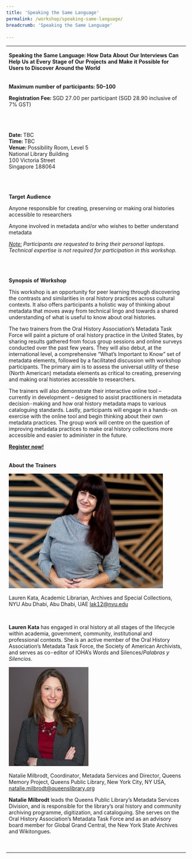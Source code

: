 ```yaml
---
title: 'Speaking the Same Language'
permalink: /workshop/speaking-same-language/
breadcrumb: 'Speaking the Same Language'

---
```


<table>
<tbody>
<tr>
<td width="471">
<p><strong>Speaking the Same Language: How Data About Our Interviews Can Help Us at Every Stage of Our Projects and Make it Possible for Users to Discover Around the World</strong></p>
</td>
</tr>
<tr>
<td width="471">
<p><strong>Maximum number of participants: 50&ndash;100 </strong></p>
<p><strong>Registration Fee: </strong>SGD 27.00 per participant (SGD 28.90 inclusive of 7% GST)</p>
<p>&nbsp;</p>
</td>
</tr>
<tr>
<td width="471">
<p><strong>Date: </strong>TBC
<br><strong>Time: </strong>TBC
<br><strong>Venue:</strong> Possibility Room, Level 5
<br>National Library Building
<br>100 Victoria Street
<br>Singapore 188064</p>
<p><strong>&nbsp;</strong></p>
</td>
</tr>
<tr>
<td width="471">
<p><strong>Target Audience</strong></p>
<p>Anyone responsible for creating, preserving or making oral histories accessible to researchers</p>
<p>Anyone involved in metadata and/or who wishes to better understand metadata</p>
<p><em><u>Note:</u></em><em> Participants are requested to bring their personal laptops</em>. <em>Technical expertise is not required for participation in this workshop.</em></p>
<p>&nbsp;</p>
</td>
</tr>
<tr>
<td width="471">
<p><strong>Synopsis of Workshop</strong></p>
<p>This workshop is an opportunity for peer learning through discovering the contrasts and similarities in oral history practices across cultural contexts. It also offers participants a holistic way of thinking about metadata that moves away from technical lingo and towards a shared understanding of what is useful to know about oral histories.</p>
<p>The two trainers from the Oral History Association&rsquo;s Metadata Task Force will paint a picture of oral history practice in the United States, by sharing results gathered from focus group sessions and online surveys conducted over the past few years. They will also debut, at the international level, a comprehensive &ldquo;What&rsquo;s Important to Know&rdquo; set of metadata elements, followed by a facilitated discussion with workshop participants. The primary aim is to assess the universal utility of these (North American) metadata elements as critical to creating, preserving and making oral histories accessible to researchers.</p>
<p>The trainers will also demonstrate their interactive online tool &ndash; currently in development &ndash; designed to assist practitioners in metadata decision-making and how oral history metadata maps to various cataloguing standards. Lastly, participants will engage in a hands-on exercise with the online tool and begin thinking about their own metadata practices. The group work will centre on the question of improving metadata practices to make oral history collections more accessible and easier to administer in the future.</p>
<p><strong><a href="https://www.nlb.gov.sg/golibrary2/e/ioha2020workshop6">Register now!</a></strong></p>
</td>
</tr>
<tr>
<td width="471">
<p><strong>About the Trainers</strong></p>
<img src="/images/lauren.jpg" alt="Lauren Kata" style="width:416px;" />
<p>Lauren Kata, Academic Librarian, Archives and Special Collections, NYU Abu Dhabi, Abu Dhabi, UAE <a href="mailto:lak12@nyu.edu">lak12@nyu.edu</a></p>
<p>&nbsp;</p>
<p><strong>Lauren Kata</strong> has engaged in oral history at all stages of the lifecycle within academia, government, community, institutional and professional contexts. She is an active member of the Oral History Association&rsquo;s Metadata Task Force, the Society of American Archivists, and serves as co-editor of IOHA&rsquo;s Words and Silences/<em>Palabras y Silencios</em>.</p>
<img src="/images/natalie.jpg" alt="Natalie Milbrodt" style="width:215px;" />
<p>Natalie Milbrodt, Coordinator, Metadata Services and Director, Queens Memory Project, Queens Public Library, New York City, NY USA, <a href="mailto:natalie.milbrodt@queenslibrary.org">natalie.milbrodt@queenslibrary.org</a></p>
<p><strong>Natalie Milbrodt</strong> leads the Queens Public Library&rsquo;s Metadata Services Division, and is responsible for the library&rsquo;s oral history and community archiving programme, digitization, and cataloguing. She serves on the Oral History Association&rsquo;s Metadata Task Force and as an advisory board member for Global Grand Central, the New York State Archives and Wikitongues.</p>
<p>&nbsp;</p>
</td>
</tr>
</tbody>
</table>





